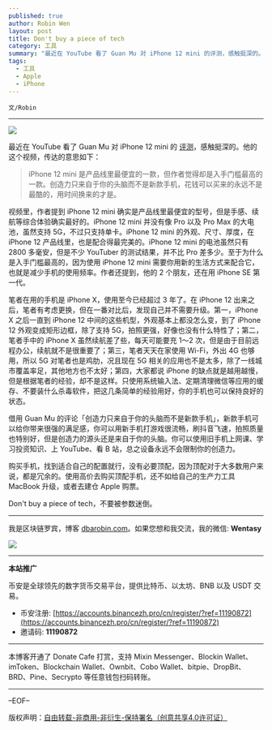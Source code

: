 ```yaml
---
published: true
author: Robin Wen
layout: post
title: Don't buy a piece of tech
category: 工具
summary: "最近在 YouTube 看了 Guan Mu 对 iPhone 12 mini 的评测，感触挺深的。他的这个视频，传达的意思如下：iPhone 12 mini 是产品线里最便宜的一款，但作者觉得却是入手门槛最高的一款。创造力只来自于你的头脑而不是新款手机，花钱可以买来的永远不是最酷的，用时间换来的才是。购买手机，找到适合自己的配置就行，没有必要顶配。使用高价去购买顶配手机，还不如给自己的生产力工具 MacBook 升级。Don't buy a piece of tech，不要被参数迷倒。"
tags:
  - 工具
  - Apple
  - iPhone
---
```


`文/Robin`

***

![](https://cdn.dbarobin.com/dwbsqjp.png)

最近在 YouTube 看了 Guan Mu 对 iPhone 12 mini 的 [评测](https://www.youtube.com/watch?v=AK5DkMgWUD8)，感触挺深的。他的这个视频，传达的意思如下：

> iPhone 12 mini 是产品线里最便宜的一款，但作者觉得却是入手门槛最高的一款。创造力只来自于你的头脑而不是新款手机，花钱可以买来的永远不是最酷的，用时间换来的才是。

视频里，作者提到 iPhone 12 mini 确实是产品线里最便宜的型号，但是手感、续航等综合体验确实最好的。iPhone 12 mini 并没有像 Pro 以及 Pro Max 的大电池，虽然支持 5G，不过只支持单卡。iPhone 12 mini 的外观、尺寸、厚度，在 iPhone 12 产品线里，也是配合得最完美的。iPhone 12 mini 的电池虽然只有 2800 多毫安，但是不少 YouTuber 的测试结果，并不比 Pro 差多少。至于为什么是入手门槛最高的，因为使用 iPhone 12 mini 需要你用新的生活方式来配合它，也就是减少手机的使用频率。作者还提到，他的 2 个朋友，还在用 iPhone SE 第一代。

笔者在用的手机是 iPhone X，使用至今已经超过 3 年了。在 iPhone 12 出来之后，笔者有考虑更换，但在一番对比后，发现自己并不需要升级。第一，iPhone X 之后一直到 iPhone 12 中间的这些机型，外观基本上都没怎么变，到了 iPhone 12 外观变成矩形边框，除了支持 5G，拍照更强，好像也没有什么特性了；第二，笔者手中的 iPhone X 虽然续航差了些，每天可能要充 1～2 次，但是由于目前远程办公，续航就不是很重要了；第三，笔者天天在家使用 Wi-Fi，外出 4G 也够用，所以 5G 对笔者也是鸡肋，况且现在 5G 相关的应用也不是太多，除了一线城市覆盖率足，其他地方也不太好；第四，大家都说 iPhone 的缺点就是越用越慢，但是根据笔者的经验，却不是这样。只使用系统输入法、定期清理微信等应用的缓存、不要装什么杀毒软件，把这几条简单的经验用好，你的手机也可以保持良好的状态。

借用 Guan Mu 的评论「创造力只来自于你的头脑而不是新款手机」，新款手机可以给你带来很强的满足感，你可以用新手机打游戏很流畅，刷抖音飞速，拍照质量也特别好，但是创造力的源头还是来自于你的头脑。你可以使用旧手机上网课、学习投资知识、上 YouTube、看 B 站，总之设备永远不会限制你的创造力。

购买手机，找到适合自己的配置就行，没有必要顶配，因为顶配对于大多数用户来说，都是冗余的。使用高价去购买顶配手机，还不如给自己的生产力工具 MacBook 升级，或者去建仓 Apple 购票。

Don't buy a piece of tech，不要被参数迷倒。

***

我是区块链罗宾，博客 [dbarobin.com](https://dbarobin.com/)。如果您想和我交流，我的微信: **Wentasy**

![](https://cdn.dbarobin.com/v4yywe2.png)

***

**本站推广**

币安是全球领先的数字货币交易平台，提供比特币、以太坊、BNB 以及 USDT 交易。

* 币安注册: [https://accounts.binancezh.pro/cn/register/?ref=11190872](https://accounts.binancezh.pro/cn/register/?ref=11190872)
* 邀请码: **11190872**

***

本博客开通了 Donate Cafe 打赏，支持 Mixin Messenger、Blockin Wallet、imToken、Blockchain Wallet、Ownbit、Cobo Wallet、bitpie、DropBit、BRD、Pine、Secrypto 等任意钱包扫码转账。

<center>
    <div class="--donate-button"
         data-button-id="f8b9df0d-af9a-460d-8258-d3f435445075"
    ></div>
</center>

***

–EOF–

版权声明：[自由转载-非商用-非衍生-保持署名（创意共享4.0许可证）](http://creativecommons.org/licenses/by-nc-nd/4.0/deed.zh)